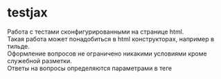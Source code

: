 # testjax
Работа с тестами сконфигурированными на странице html.  
Такая работа может понадобиться в html конструкторах, например в тильде.  
Оформление вопросов не ограничено никакими условиями кроме служебной разметки.  
Ответы на вопросы определяются параметрами в теге <script> и добавляются на эту же страницу.  
Для конфигурации ответов рекомендуется произвести замену на ничего по регулярному выражению: ** \s*\n\s* ** Тогда всё форматирование параметров ответов будет в одну строку, что затруднит возможность списывания для тестируемых учеников. И конечно не относитесь слишком серьёзно к данному варианту тестирования!  
Для работы теста необходимо его сконфигурировать примерно так:  
```html
    <script type="text/javascript">
        const questions = [
            [
                {question: "8 часов 40 минут", answer: 0},
                {question: "8 часов ровно", answer: 1},
                {question: "9 часов ровно", answer: 0},
                {question: "9 часов 40 минут", answer: 0},],
            [
                {question: "81174,8 руб.", answer: 0},
                {question: "536060 руб.", answer: 0},
                {question: "568223,6 руб.", answer: 1},
                {question: "459480", answer: 0},],
            [
                {question: "4 пачки", answer: 0},
                {question: "5 пачек", answer: 0},
                {question: "6 пачек", answer: 0},
                {question: "7 пачек", answer: 1},],
            [
                {question: "850 рублей", answer: 0},
                {question: "860 рублей", answer: 1},
                {question: "900 рублей", answer: 0},
                {question: "1000 рублей", answer: 0},],
        ]
    </script>
```
Каждый вариант ответа прицепиться автоматом к соответствующему по счету варианту вопроса.

Вопросы сконфигурированы так: 
```html
    <div class="question" id="1">
        <h2>Вопрос 1</h2>
        <div><img src="assets/quest-1.webp"></div>
        <p>Поезд отправился из Санкт-Петербурга в 23 часа 50 минут (время московское) и прибыл в Москву в 7 часов 50
            минут следующих суток. Сколько часов поезд находился в пути?</p>
    </div>
```

Сколько вопросов, столько должно быть параметров  
Смотри пример на странице public/index.html а так же как нужно обратить на наличие кнопоки Начать: 
```html
<div class="start">
    <button id="buttonStart">Начать</button>
</div>
```

Нужно обратить внимание на наличие кнопки завершения теста: 

```html
    <div class="end">
        <button id="buttonDone">Отправить на проверку</button>
    </div>
```

Кнопка завершения теста должна находиться внутри скрытого блока:  
```html
<div class="questions" id="rootQuestions" style="display: none">
... вопросы
... кнопка завершения
</div>
```
По результатам выполнения теста выводится общее время выполнения, правильные и неправильные ответы, и общий бал
![img.png](img.png)

Как это может выглядеть:  
![img_1.png](img_1.png)